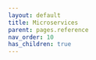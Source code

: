 ```yaml
---
layout: default
title: Microservices
parent: pages.reference
nav_order: 10
has_children: true
---
```

